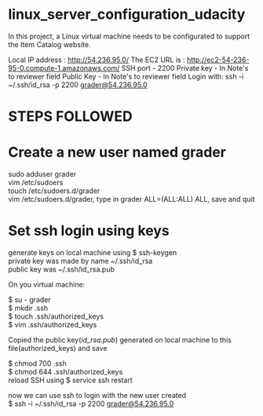 # linux_server_configuration_udacity
In this project, a Linux virtual machine needs to be configurated to support the Item Catalog website.

Local IP address : http://54.236.95.0/
The EC2 URL is : http://ec2-54-236-95-0.compute-1.amazonaws.com/
SSH port - 2200
Private key - In Note's to reviewer field
Public Key - In Note's to reviewer field
Login with: ssh -i ~/.ssh/id_rsa -p 2200 grader@54.236.95.0

# STEPS FOLLOWED

# Create a new user named grader
sudo adduser grader <br />
vim /etc/sudoers <br />
touch /etc/sudoers.d/grader <br />
vim /etc/sudoers.d/grader, type in grader ALL=(ALL:ALL) ALL, save and quit <br />

# Set ssh login using keys
generate keys on local machine using $ ssh-keygen <br />
private key was made by name ~/.ssh/id_rsa <br />
public key was  ~/.ssh/id_rsa.pub <br />

On you virtual machine: <br />

$ su - grader <br />
$ mkdir .ssh <br />
$ touch .ssh/authorized_keys <br />
$ vim .ssh/authorized_keys <br />

Copied the public key(*id_rsa.pub*) generated on local machine to this file(authorized_keys) and save <br />

$ chmod 700 .ssh <br />
$ chmod 644 .ssh/authorized_keys <br />
reload SSH using $ service ssh restart <br />

now we can use ssh to login with the new user created <br />
$ ssh -i ~/.ssh/id_rsa -p 2200 grader@54.236.95.0 <br />




